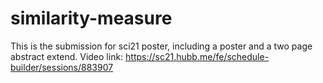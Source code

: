 # similarity-measure
This is the submission for sci21 poster, including a poster and a two page abstract extend.
Video link: https://sc21.hubb.me/fe/schedule-builder/sessions/883907
